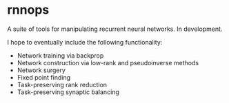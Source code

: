 # rnnops

A suite of tools for manipulating recurrent neural networks. In development.

I hope to eventually include the following functionality:

- Network training via backprop
- Network construction via low-rank and pseudoinverse methods
- Network surgery
- Fixed point finding
- Task-preserving rank reduction
- Task-preserving synaptic balancing
